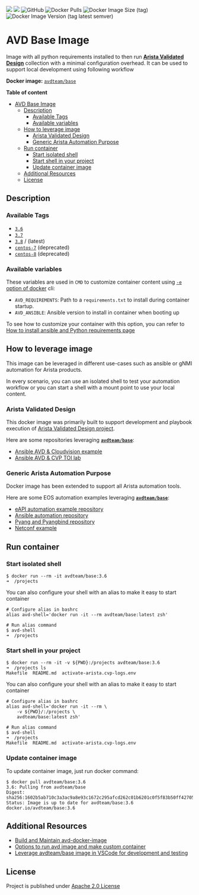 ![](https://img.shields.io/badge/Arista-CVP%20Automation-blue)  ![](https://img.shields.io/badge/Arista-EOS%20Automation-blue) ![GitHub](https://img.shields.io/github/license/arista-netdevops-community/docker-avd-base) ![Docker Pulls](https://img.shields.io/docker/pulls/avdteam/base) ![Docker Image Size (tag)](https://img.shields.io/docker/image-size/avdteam/base/latest) ![Docker Image Version (tag latest semver)](https://img.shields.io/docker/v/avdteam/base/latest)
# AVD Base Image

Image with all python requirements installed to then run [__Arista Validated Design__](https://github.com/aristanetworks/ansible-avd) collection with a minimal configuration overhead. It can be used to support local development using following workflow

__Docker image:__ [`avdteam/base`](https://hub.docker.com/repository/docker/avdteam/base)

__Table of content__
- [AVD Base Image](#avd-base-image)
	- [Description](#description)
		- [Available Tags](#available-tags)
		- [Available variables](#available-variables)
	- [How to leverage image](#how-to-leverage-image)
		- [Arista Validated Design](#arista-validated-design)
		- [Generic Arista Automation Purpose](#generic-arista-automation-purpose)
	- [Run container](#run-container)
		- [Start isolated shell](#start-isolated-shell)
		- [Start shell in your project](#start-shell-in-your-project)
		- [Update container image](#update-container-image)
	- [Additional Resources](#additional-resources)
	- [License](#license)

## Description

### Available Tags

- [`3.6`](3.6/Dockerfile)
- [`3.7`](3.7/Dockerfile)
- [`3.8`](3.8/Dockerfile) / (latest)
- [`centos-7`](centos-7/Dockerfile) (deprecated)
- [`centos-8`](centos-8/Dockerfile) (deprecated)

### Available variables

These variables are used in `CMD` to customize container content using [`-e` option of docker](https://docs.docker.com/engine/reference/commandline/run/#set-environment-variables--e---env---env-file) cli:

- `AVD_REQUIREMENTS`: Path to a `requirements.txt` to install during container startup.
- `AVD_ANSIBLE`: Ansible version to install in container when booting up

To see how to customize your container with this option, you can refer to [How to install ansible and Python requirements page](docs/run-options.md)

## How to leverage image

This image can be leveraged in different use-cases such as ansible or gNMI automation for Arista products.

In every scenario, you can use an isolated shell to test your automation workflow or you can start a shell with a mount point to use your local content.

### Arista Validated Design

This docker image was primarily built to support development and playbook execution of [Arista Validated Design project](https://github.com/aristanetworks/ansible-avd).

Here are some repositories leveraging [__`avdteam/base`__](https://hub.docker.com/repository/docker/avdteam/base):

- [Ansible AVD & Cloudvision example](https://github.com/arista-netdevops-community/ansible-avd-cloudvision-demo)
- [Ansible AVD & CVP TOI lab](https://github.com/arista-netdevops-community/ansible-cvp-toi)

### Generic Arista Automation Purpose

Docker image has been extended to support all Arista automation tools.

Here are some EOS automation examples leveraging [__`avdteam/base`__](https://hub.docker.com/repository/docker/avdteam/base):

- [eAPI automation example repository](https://github.com/arista-netdevops-community/arista_eos_automation_with_eAPI)
- [Ansible automation repository](https://github.com/arista-netdevops-community/arista_eos_automation_with_ansible)
- [Pyang and Pyangbind repository](https://github.com/arista-netdevops-community/gnmi_demo_with_arista_eos)
- [Netconf example](https://github.com/arista-netdevops-community/arista_eos_automation_with_ncclient)

## Run container

### Start isolated shell

```shell
$ docker run --rm -it avdteam/base:3.6
➜  /projects
```

You can also configure your shell with an alias to make it easy to start container

```shell
# Configure alias in bashrc
alias avd-shell='docker run -it --rm avdteam/base:latest zsh'

# Run alias command
$ avd-shell
➜  /projects
```

### Start shell in your project

```shell
$ docker run --rm -it -v ${PWD}:/projects avdteam/base:3.6
➜  /projects ls
Makefile  README.md  activate-arista.cvp-logs.env
```

You can also configure your shell with an alias to make it easy to start container

```shell
# Configure alias in bashrc
alias avd-shell='docker run -it --rm \
	-v ${PWD}/:/projects \
	avdteam/base:latest zsh'

# Run alias command
$ avd-shell
➜  /projects
Makefile  README.md  activate-arista.cvp-logs.env
```

### Update container image

To update container image, just run docker command:

```shell
$ docker pull avdteam/base:3.6
3.6: Pulling from avdteam/base
Digest: sha256:1602b5ab710c3a3ac9a8e93c1672c295afcd262c01b6201c0f5f83b50ff42705
Status: Image is up to date for avdteam/base:3.6
docker.io/avdteam/base:3.6
```

## Additional Resources

- [Build and Maintain avd-docker-image](docs/image-info.md)
- [Options to run avd image and make custom container](docs/run-options.md)
- [Leverage avdteam/base image in VSCode for development and testing](docs/avd-vscode-docker.md)

## License

Project is published under [Apache 2.0 License](./LICENSE)